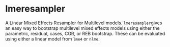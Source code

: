lmeresampler
============
A Linear Mixed Effects Resampler for Multilevel models. `lmeresampler`gives an easy way to bootstrap multilevel mixed effects models using either the parametric, residual, cases, CGR, or REB bootstrap.  These can be evaluated using either a linear model from `lme4` or `nlme`.